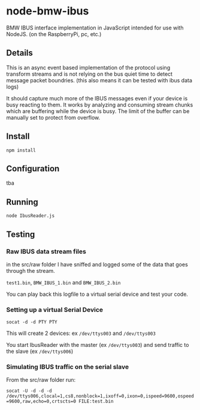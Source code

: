 # node-bmw-ibus

BMW IBUS interface implementation in JavaScript intended for use with NodeJS. (on the RaspberryPi, pc, etc.)

## Details

This is  an async event based implementation of the protocol using transform streams and is not relying on the bus quiet time to detect message packet boundries. (this also means it can be tested with ibus data logs)

It should capture much more of the IBUS messages even if your device is busy reacting to them. It works by analyzing and consuming stream chunks which are buffering while the device is busy. The limit of the buffer can be manually set to protect from overflow.


## Install

```npm install```

## Configuration

tba


## Running

```node IbusReader.js```


## Testing

### Raw IBUS data stream files

in the src/raw folder I have sniffed and logged some of the data that goes through the stream.

```test1.bin```, ```BMW_IBUS_1.bin``` and ```BMW_IBUS_2.bin```

You can play back this logfile to a virtual serial device and test your code.

### Setting up a virtual Serial Device

```socat -d -d PTY PTY```

This will create 2 devices: ex ```/dev/ttys003``` and ```/dev/ttys003```

You start IbusReader with the master (ex ```/dev/ttys003```) and send traffic to the slave (ex ```/dev/ttys006```)

### Simulating IBUS traffic on the serial slave

From the src/raw folder run:

```socat -U -d -d -d /dev/ttys006,clocal=1,cs8,nonblock=1,ixoff=0,ixon=0,ispeed=9600,ospeed=9600,raw,echo=0,crtscts=0 FILE:test.bin```
